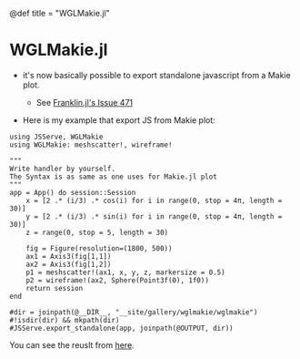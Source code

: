 @def title = "WGLMakie.jl"

# WGLMakie.jl

- it's now basically possible to export standalone javascript from a Makie plot.
  - See [Franklin.jl's Issue 471](https://github.com/tlienart/Franklin.jl/issues/471)

- Here is my example that export JS from Makie plot:

```julia:wglmakie
using JSServe, WGLMakie
using WGLMakie: meshscatter!, wireframe!

"""
Write handler by yourself.
The Syntax is as same as one uses for Makie.jl plot
"""
app = App() do session::Session
    x = [2 .* (i/3) .* cos(i) for i in range(0, stop = 4π, length = 30)]
    y = [2 .* (i/3) .* sin(i) for i in range(0, stop = 4π, length = 30)]
    z = range(0, stop = 5, length = 30)

    fig = Figure(resolution=(1800, 500))
    ax1 = Axis3(fig[1,1])
    ax2 = Axis3(fig[1,2])
    p1 = meshscatter!(ax1, x, y, z, markersize = 0.5)
    p2 = wireframe!(ax2, Sphere(Point3f(0), 1f0))
    return session
end

#dir = joinpath(@__DIR__, "__site/gallery/wglmakie/wglmakie")
#!isdir(dir) && mkpath(dir)
#JSServe.export_standalone(app, joinpath(@OUTPUT, dir))
```

You can see the reuslt from [here](/gallery/wglmakie/wglmakie/index.html).
